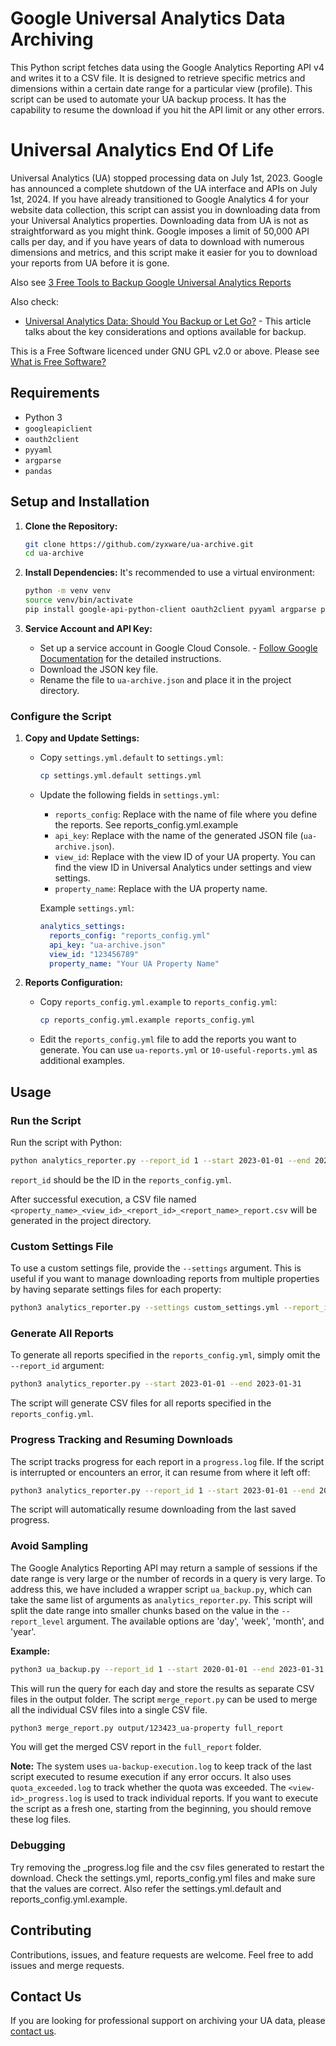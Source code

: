 # Google Universal Analytics Data Archiving

This Python script fetches data using the Google Analytics Reporting API v4 and writes it to a CSV file. It is designed to retrieve specific metrics and dimensions within a certain date range for a particular view (profile). This script can be used to automate your UA backup process. It has the capability to resume the download if you hit the API limit or any other errors.

# Universal Analytics End Of Life

Universal Analytics (UA) stopped processing data on July 1st, 2023. Google has announced a complete shutdown of the UA interface and APIs on July 1st, 2024. If you have already transitioned to Google Analytics 4 for your website data collection, this script can assist you in downloading data from your Universal Analytics properties. Downloading data from UA is not as straightforward as you might think. Google imposes a limit of 50,000 API calls per day, and if you have years of data to download with numerous dimensions and metrics, and this script make it easier for you to download your reports from UA before it is gone.

Also see [3 Free Tools to Backup Google Universal Analytics Reports](https://www.zyxware.com/article/6707/3-free-tools-to-backup-google-universal-analytics-reports)

Also check:
- [Universal Analytics Data: Should You Backup or Let Go?](https://www.zyxware.com/article/6613/universal-analytics-historical-data-backup) - This article talks about the key considerations and options available for backup.

This is a Free Software licenced under GNU GPL v2.0 or above. Please see [What is Free Software?](https://www.zyxware.com/article/6488/what-free-software)

## Requirements

- Python 3
- `googleapiclient`
- `oauth2client`
- `pyyaml`
- `argparse`
- `pandas`

## Setup and Installation

1. **Clone the Repository:**

    ```sh
    git clone https://github.com/zyxware/ua-archive.git
    cd ua-archive
    ```

2. **Install Dependencies:**
   It's recommended to use a virtual environment:

    ```sh
    python -m venv venv
    source venv/bin/activate
    pip install google-api-python-client oauth2client pyyaml argparse pandas
    ```

3. **Service Account and API Key:**
   - Set up a service account in Google Cloud Console. - [Follow Google Documentation](https://developers.google.com/analytics/devguides/reporting/core/v4/quickstart/service-py) for the detailed instructions.
   - Download the JSON key file.
   - Rename the file to `ua-archive.json` and place it in the project directory.

### Configure the Script

1. **Copy and Update Settings:**
   - Copy `settings.yml.default` to `settings.yml`:
     ```bash
     cp settings.yml.default settings.yml
     ```
   - Update the following fields in `settings.yml`:
     - `reports_config`: Replace with the name of file where you define the reports. See reports_config.yml.example
     - `api_key`: Replace with the name of the generated JSON file (`ua-archive.json`).
     - `view_id`: Replace with the view ID of your UA property. You can find the view ID in Universal Analytics under settings and view settings.
     - `property_name`: Replace with the UA property name.

     Example `settings.yml`:
     ```yaml
     analytics_settings:
       reports_config: "reports_config.yml"
       api_key: "ua-archive.json"
       view_id: "123456789"
       property_name: "Your UA Property Name"
     ```

2. **Reports Configuration:**
   - Copy `reports_config.yml.example` to `reports_config.yml`:
     ```bash
     cp reports_config.yml.example reports_config.yml
     ```
   - Edit the `reports_config.yml` file to add the reports you want to generate. You can use `ua-reports.yml` or `10-useful-reports.yml` as additional examples.

## Usage

### Run the Script

Run the script with Python:

```sh
python analytics_reporter.py --report_id 1 --start 2023-01-01 --end 2023-01-31
```
`report_id` should be the ID in the `reports_config.yml`.

After successful execution, a CSV file named `<property_name>_<view_id>_<report_id>_<report_name>_report.csv` will be generated in the project directory.

### Custom Settings File

To use a custom settings file, provide the `--settings` argument. This is useful if you want to manage downloading reports from multiple properties by having separate settings files for each property:

```sh
python3 analytics_reporter.py --settings custom_settings.yml --report_id 1 --start 2023-01-01 --end 2023-01-31
```

### Generate All Reports

To generate all reports specified in the `reports_config.yml`, simply omit the `--report_id` argument:

```sh
python3 analytics_reporter.py --start 2023-01-01 --end 2023-01-31
```

The script will generate CSV files for all reports specified in the `reports_config.yml`.

### Progress Tracking and Resuming Downloads

The script tracks progress for each report in a `progress.log` file. If the script is interrupted or encounters an error, it can resume from where it left off:

```sh
python3 analytics_reporter.py --report_id 1 --start 2023-01-01 --end 2023-01-31
```

The script will automatically resume downloading from the last saved progress.

### Avoid Sampling

The Google Analytics Reporting API may return a sample of sessions if the date range is very large or the number of records in a query is very large. To address this, we have included a wrapper script `ua_backup.py`, which can take the same list of arguments as `analytics_reporter.py`. This script will split the date range into smaller chunks based on the value in the `--report_level` argument. The available options are 'day', 'week', 'month', and 'year'.

**Example:**

```sh
python3 ua_backup.py --report_id 1 --start 2020-01-01 --end 2023-01-31 --report_level day
```

This will run the query for each day and store the results as separate CSV files in the output folder. The script `merge_report.py` can be used to merge all the individual CSV files into a single CSV file.

```sh
python3 merge_report.py output/123423_ua-property full_report
```

You will get the merged CSV report in the `full_report` folder.

**Note:** The system uses `ua-backup-execution.log` to keep track of the last script executed to resume execution if any error occurs. It also uses `quota_exceeded.log` to track whether the quota was exceeded. The `<view-id>_progress.log` is used to track individual reports. If you want to execute the script as a fresh one, starting from the beginning, you should remove these log files.

### Debugging

Try removing the <view-id>_progress.log file and the csv files generated to restart the download. Check the settings.yml, reports_config.yml files and make sure that the values are correct. Also refer the settings.yml.default and reports_config.yml.example.

## Contributing

Contributions, issues, and feature requests are welcome. Feel free to add issues and merge requests.

## Contact Us

If you are looking for professional support on archiving your UA data, please [contact us](https://www.zyxware.com/contact-us).
